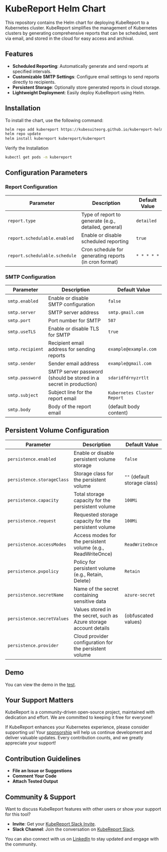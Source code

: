 # KubeReport Helm Chart

This repository contains the Helm chart for deploying KubeReport to a Kubernetes cluster. KubeReport simplifies the management of Kubernetes clusters by generating comprehensive reports that can be scheduled, sent via email, and stored in the cloud for easy access and archival.

## Features

- **Scheduled Reporting**: Automatically generate and send reports at specified intervals.
- **Customizable SMTP Settings**: Configure email settings to send reports directly to recipients.
- **Persistent Storage**: Optionally store generated reports in cloud storage.
- **Lightweight Deployment**: Easily deploy KubeReport using Helm.

## Installation

To install the chart, use the following command:

```bash
helm repo add kubereport https://kubesuiteorg.github.io/kubereport-helm-chart
helm repo update
helm install kubereport kubereport/kubereport
```

Verify the Installation

```bash
kubectl get pods -n kubereport
```

## Configuration Parameters

### Report Configuration

| Parameter                    | Description                                                            | Default Value             |
|------------------------------|------------------------------------------------------------------------|---------------------------|
| `report.type`                | Type of report to generate (e.g., detailed, general)                  | `detailed`                |
| `report.schedulable.enabled` | Enable or disable scheduled reporting                                   | `true`                    |
| `report.schedulable.schedule`| Cron schedule for generating reports (in cron format)                 | `* * * * *`               |

### SMTP Configuration

| Parameter                     | Description                                                            | Default Value              |
|-------------------------------|------------------------------------------------------------------------|----------------------------|
| `smtp.enabled`                | Enable or disable SMTP configuration                                   | `false`                    |
| `smtp.server`                 | SMTP server address                                                   | `smtp.gmail.com`          |
| `smtp.port`                   | Port number for SMTP                                                  | `587`                      |
| `smtp.useTLS`                 | Enable or disable TLS for SMTP                                        | `true`                     |
| `smtp.recipient`              | Recipient email address for sending reports                           | `example@example.com`     |
| `smtp.sender`                 | Sender email address                                                  | `example@gmail.com`  |
| `smtp.password`               | SMTP server password (should be stored in a secret in production)    | `sdaridfdrnyzrtlt`        |
| `smtp.subject`                | Subject line for the report email                                     | `Kubernetes Cluster Report`|
| `smtp.body`                   | Body of the report email                                             | (default body content)    |

## Persistent Volume Configuration

| Parameter                          | Description                                                                          | Default Value                 |
|------------------------------------|--------------------------------------------------------------------------------------|-------------------------------|
| `persistence.enabled`              | Enable or disable persistent volume storage                                          | `false`                       |
| `persistence.storageClass`         | Storage class for the persistent volume                                              | `""` (default storage class)  |
| `persistence.capacity`             | Total storage capacity for the persistent volume                                     | `100Mi`                       |
| `persistence.request`              | Requested storage capacity for the persistent volume                                 | `100Mi`                       |
| `persistence.accessModes`          | Access modes for the persistent volume (e.g., ReadWriteOnce)                       | `ReadWriteOnce`               |
| `persistence.pvpolicy`             | Policy for persistent volume (e.g., Retain, Delete)                                 | `Retain`                      |
| `persistence.secretName`           | Name of the secret containing sensitive data                                         | `azure-secret`                |
| `persistence.secretValues`         | Values stored in the secret, such as Azure storage account details                  | (obfuscated values)           |
| `persistence.provider`             | Cloud provider configuration for the persistent volume                               |                               |

## Demo

You can view the demo in the [test](test/README.md).

## Your Support Matters

KubeReport is a community-driven open-source project, maintained with dedication and effort. We are committed to keeping it free for everyone!

If KubeReport enhances your Kubernetes experience, please consider supporting us! Your [sponsorship](https://buymeacoffee.com/sachinran) will help us continue development and deliver valuable updates. Every contribution counts, and we greatly appreciate your support!

## Contribution Guidelines

* **File an Issue or Suggestions**
* **Comment Your Code**
* **Attach Tested Output**

## Community & Support

Want to discuss KubeReport features with other users or show your support for this tool?

- **Invite**: Get your [KubeReport Slack Invite](https://join.slack.com/t/kubesuite/shared_invite/zt-2rh7j3whw-We_16ybaeK5tNjRXGenX_Q).
- **Slack Channel**: Join the conversation on [KubeReport Slack](https://kubesuite.slack.com/archives/C07PPLEUR7B).

You can also connect with us on [LinkedIn](https://www.linkedin.com/company/kubesuite/) to stay updated and engage with the community.
